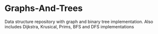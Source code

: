 # Graphs-And-Trees
Data structure repository with graph and binary tree implementation. Also includes Dijkstra, Krusical, Prims, BFS and DFS implementations
